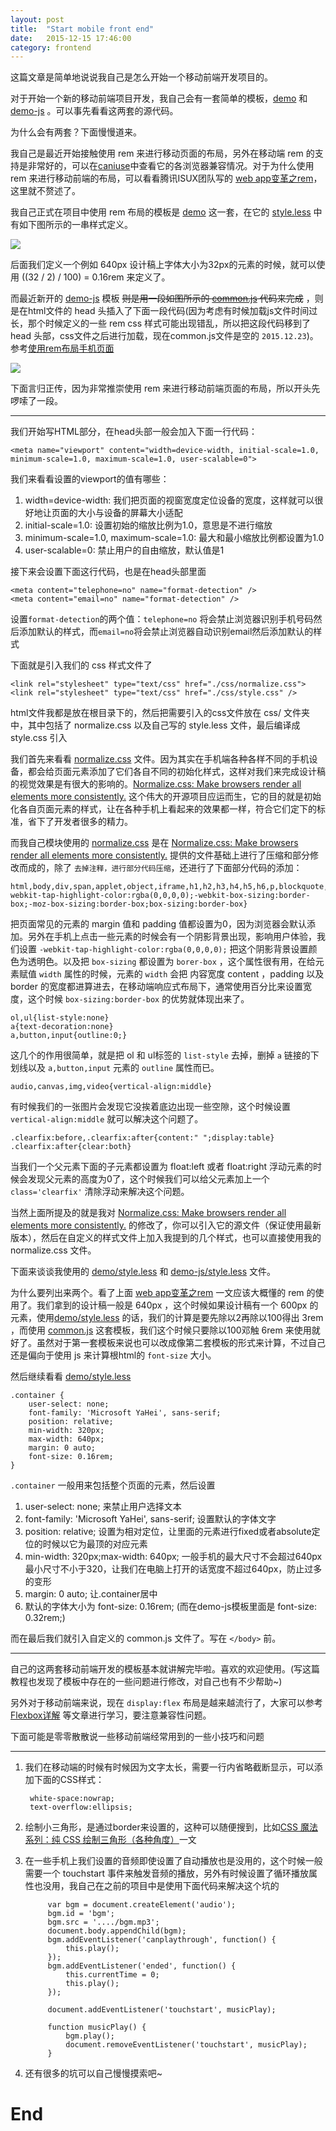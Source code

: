 ```yaml
---
layout: post
title:  "Start mobile front end"
date:   2015-12-15 17:46:00
category: frontend
---
```


这篇文章是简单地说说我自己是怎么开始一个移动前端开发项目的。

对于开始一个新的移动前端项目开发，我自己会有一套简单的模板，[demo](https://github.com/cody1991/cody1991.github.io/tree/master/source/2015.12.15/demo/) 和 [demo-js](https://github.com/cody1991/cody1991.github.io/tree/master/source/2015.12.15/demo-js/) 。可以事先看看这两套的源代码。

为什么会有两套？下面慢慢道来。

我自己是最近开始接触使用 rem 来进行移动页面的布局，另外在移动端 rem 的支持是非常好的，可以在[caniuse](http://caniuse.com/#search=rem)中查看它的各浏览器兼容情况。对于为什么使用 rem 来进行移动前端的布局，可以看看腾讯ISUX团队写的 [web app变革之rem](http://isux.tencent.com/web-app-rem.html)，这里就不赘述了。

我自己正式在项目中使用 rem 布局的模板是 [demo](https://github.com/cody1991/cody1991.github.io/tree/master/source/2015.12.15/demo/) 这一套，在它的 [style.less](https://github.com/cody1991/cody1991.github.io/tree/master/source/2015.12.15/demo/css/style.less) 中有如下图所示的一串样式定义。

<img src="{{site.baseurl}}/source/2015.12.15/1.png">

后面我们定义一个例如 640px 设计稿上字体大小为32px的元素的时候，就可以使用 ((32 / 2) / 100) = 0.16rem 来定义了。

而最近新开的 [demo-js](https://github.com/cody1991/cody1991.github.io/tree/master/source/2015.12.15/demo-js/) 模板 <del>则是用一段如图所示的 [common.js](https://github.com/cody1991/cody1991.github.io/tree/master/source/2015.12.15/demo-js/js/common.js) 代码来完成</del> ，则是在html文件的 head 头插入了下面一段代码(因为考虑有时候加载js文件时间过长，那个时候定义的一些 rem css 样式可能出现错乱，所以把这段代码移到了 head 头部，css文件之后进行加载，现在common.js文件是空的 `2015.12.23`)。参考[使用rem布局手机页面](http://www.grycheng.com/?p=1249)

<img src="{{site.baseurl}}/source/2015.12.15/2.png">

下面言归正传，因为非常推崇使用 rem 来进行移动前端页面的布局，所以开头先啰嗦了一段。

------

我们开始写HTML部分，在head头部一般会加入下面一行代码：

	<meta name="viewport" content="width=device-width, initial-scale=1.0, minimum-scale=1.0, maximum-scale=1.0, user-scalable=0">

我们来看看设置的viewport的值有哪些：

1.  width=device-width: 我们把页面的视窗宽度定位设备的宽度，这样就可以很好地让页面的大小与设备的屏幕大小适配
2.  initial-scale=1.0: 设置初始的缩放比例为1.0，意思是不进行缩放
3.  minimum-scale=1.0, maximum-scale=1.0: 最大和最小缩放比例都设置为1.0
4.  user-scalable=0: 禁止用户的自由缩放，默认值是1

接下来会设置下面这行代码，也是在head头部里面

	<meta content="telephone=no" name="format-detection" />
	<meta content="email=no" name="format-detection" />

设置`format-detection`的两个值：`telephone=no` 将会禁止浏览器识别手机号码然后添加默认的样式，而`email=no`将会禁止浏览器自动识别email然后添加默认的样式

下面就是引入我们的 css 样式文件了

	<link rel="stylesheet" type="text/css" href="./css/normalize.css">
    <link rel="stylesheet" type="text/css" href="./css/style.css" />

html文件我都是放在根目录下的，然后把需要引入的css文件放在 css/ 文件夹中，其中包括了 normalize.css 以及自己写的 style.less 文件，最后编译成 style.css 引入

我们首先来看看 [normalize.css](https://github.com/cody1991/cody1991.github.io/tree/master/source/2015.12.15/demo/css/normalize.css) 文件。因为其实在手机端各种各样不同的手机设备，都会给页面元素添加了它们各自不同的初始化样式，这样对我们来完成设计稿的视觉效果是有很大的影响的。[Normalize.css: Make browsers render all elements more consistently.](http://necolas.github.io/normalize.css/) 这个伟大的开源项目应运而生，它的目的就是初始化各自页面元素的样式，让在各种手机上看起来的效果都一样，符合它们定下的标准，省下了开发者很多的精力。

而我自己模块使用的 [normalize.css](https://github.com/cody1991/cody1991.github.io/tree/master/source/2015.12.15/demo/css/normalize.css) 是在 [Normalize.css: Make browsers render all elements more consistently.](http://necolas.github.io/normalize.css/) 提供的文件基础上进行了压缩和部分修改而成的，除了 `去掉注释，进行部分代码压缩`，还进行了下面部分代码的添加：

	html,body,div,span,applet,object,iframe,h1,h2,h3,h4,h5,h6,p,blockquote,pre,a,abbr,acronym,address,big,cite,code,del,dfn,em,img,ins,kbd,q,s,samp,small,strike,strong,sub,sup,tt,var,b,u,i,center,dl,dt,dd,ol,ul,li,fieldset,form,label,legend,table,caption,tbody,tfoot,thead,tr,th,td,article,aside,canvas,details,embed,figure,figcaption,footer,header,hgroup,menu,nav,output,ruby,section,summary,time,mark,audio,video{padding:0;margin:0;-webkit-tap-highlight-color:rgba(0,0,0,0);-webkit-box-sizing:border-box;-moz-box-sizing:border-box;box-sizing:border-box}

把页面常见的元素的 margin 值和 padding 值都设置为0，因为浏览器会默认添加。另外在手机上点击一些元素的时候会有一个阴影背景出现，影响用户体验，我们设置 `-webkit-tap-highlight-color:rgba(0,0,0,0);` 把这个阴影背景设置颜色为透明色。以及把 `box-sizing` 都设置为 `borer-box` ，这个属性很有用，在给元素赋值 `width` 属性的时候，元素的 `width` 会把 内容宽度 content ，padding 以及 border 的宽度都进算进去，在移动端响应式布局下，通常使用百分比来设置宽度，这个时候 `box-sizing:border-box` 的优势就体现出来了。


	ol,ul{list-style:none}
	a{text-decoration:none}
	a,button,input{outline:0;}

这几个的作用很简单，就是把 ol 和 ul标签的 `list-style` 去掉，删掉 `a` 链接的下划线以及 `a,button,input` 元素的 `outline` 属性而已。

	audio,canvas,img,video{vertical-align:middle}

有时候我们的一张图片会发现它没挨着底边出现一些空隙，这个时候设置 `vertical-align:middle` 就可以解决这个问题了。

	.clearfix:before,.clearfix:after{content:" ";display:table}
	.clearfix:after{clear:both}

当我们一个父元素下面的子元素都设置为 float:left 或者 float:right 浮动元素的时候会发现父元素的高度为0了，这个时候我们可以给父元素加上一个 `class='clearfix'` 清除浮动来解决这个问题。

当然上面所提及的就是我对 [Normalize.css: Make browsers render all elements more consistently.](http://necolas.github.io/normalize.css/) 的修改了，你可以引入它的源文件（保证使用最新版本），然后在自定义的样式文件上加入我提到的几个样式，也可以直接使用我的 normalize.css 文件。

下面来谈谈我使用的 [demo/style.less](https://github.com/cody1991/cody1991.github.io/tree/master/source/2015.12.15/demo/css/style.less) 和 [demo-js/style.less](https://github.com/cody1991/cody1991.github.io/tree/master/source/2015.12.15/demo-js/css/style.less) 文件。

为什么要列出来两个。看了上面 [web app变革之rem](http://isux.tencent.com/web-app-rem.html) 一文应该大概懂的 rem 的使用了。我们拿到的设计稿一般是 640px ，这个时候如果设计稿有一个 600px 的元素，使用[demo/style.less](https://github.com/cody1991/cody1991.github.io/tree/master/source/2015.12.15/demo/css/style.less) 的话，我们的计算是要先除以2再除以100得出 3rem ，而使用 [common.js](https://github.com/cody1991/cody1991.github.io/tree/master/source/2015.12.15/demo-js/js/common.js) 这套模板，我们这个时候只要除以100邓触 6rem 来使用就好了。虽然对于第一套模板来说也可以改成像第二套模板的形式来计算，不过自己还是偏向于使用 js 来计算根html的 `font-size` 大小。

然后继续看看 [demo/style.less](https://github.com/cody1991/cody1991.github.io/tree/master/source/2015.12.15/demo/css/style.less)

	.container {
	    user-select: none;
	    font-family: 'Microsoft YaHei', sans-serif;
	    position: relative;
	    min-width: 320px;
	    max-width: 640px;
	    margin: 0 auto;
	    font-size: 0.16rem;
	}

`.container` 一般用来包括整个页面的元素，然后设置

1.  user-select: none; 来禁止用户选择文本
2.  font-family: 'Microsoft YaHei', sans-serif; 设置默认的字体文字
3.  position: relative; 设置为相对定位，让里面的元素进行fixed或者absolute定位的时候以它为最顶的对应元素
4.  min-width: 320px;max-width: 640px; 一般手机的最大尺寸不会超过640px最小尺寸不小于320，让我们在电脑上打开的话宽度不超过640px，防止过多的变形
5.  margin: 0 auto; 让.container居中
6.  默认的字体大小为 font-size: 0.16rem; (而在demo-js模板里面是 font-size: 0.32rem;)

而在最后我们就引入自定义的 common.js 文件了。写在 `</body>` 前。

------

自己的这两套移动前端开发的模板基本就讲解完毕啦。喜欢的欢迎使用。(写这篇教程也发现了模板中存在的一些问题进行修改，对自己也有不少帮助~)

另外对于移动前端来说，现在 `display:flex` 布局是越来越流行了，大家可以参考 [Flexbox详解](http://segmentfault.com/a/1190000002910324) 等文章进行学习，要注意兼容性问题。

下面可能是零零散散说一些移动前端经常用到的一些小技巧和问题

------

1. 我们在移动端的时候有时候因为文字太长，需要一行内省略截断显示，可以添加下面的CSS样式：

		white-space:nowrap;
		text-overflow:ellipsis;

2. 绘制小三角形，是通过border来设置的，这种可以随便搜到，比如[CSS 魔法系列：纯 CSS 绘制三角形（各种角度）](http://www.cnblogs.com/lhb25/p/css-and-css3-triangle.html)一文

3. 在一些手机上我们设置的音频即使设置了自动播放也是没用的，这个时候一般需要一个 touchstart 事件来触发音频的播放，另外有时候设置了循环播放属性也没用，我自己在之前的项目中是使用下面代码来解决这个坑的

		    var bgm = document.createElement('audio');
            bgm.id = 'bgm';
            bgm.src = '..../bgm.mp3';
            document.body.appendChild(bgm);
            bgm.addEventListener('canplaythrough', function() {
                this.play();
            });
            bgm.addEventListener('ended', function() {
                this.currentTime = 0;
                this.play();
            });

            document.addEventListener('touchstart', musicPlay);

            function musicPlay() {
                bgm.play();
                document.removeEventListener('touchstart', musicPlay);
            }

4. 还有很多的坑可以自己慢慢摸索吧~

# End